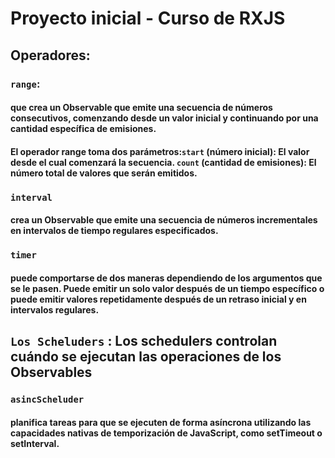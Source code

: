 # Proyecto inicial - Curso de RXJS

## Operadores:

### ``range``:

#### que crea un Observable que emite una secuencia de números consecutivos, comenzando desde un valor inicial y continuando por una cantidad específica de emisiones. 

#### El operador range toma dos parámetros:``start`` (número inicial): El valor desde el cual comenzará la secuencia. ``count`` (cantidad de emisiones): El número total de valores que serán emitidos.

### `interval`

#### crea un Observable que emite una secuencia de números incrementales en intervalos de tiempo regulares especificados.

### `timer`
####  puede comportarse de dos maneras dependiendo de los argumentos que se le pasen. Puede emitir un solo valor después de un tiempo específico o puede emitir valores repetidamente después de un retraso inicial y en intervalos regulares.

## ``Los Scheluders`` : Los schedulers controlan cuándo se ejecutan las operaciones de los Observables

### `asincScheluder`
####  planifica tareas para que se ejecuten de forma asíncrona utilizando las capacidades nativas de temporización de JavaScript, como setTimeout o setInterval.



####